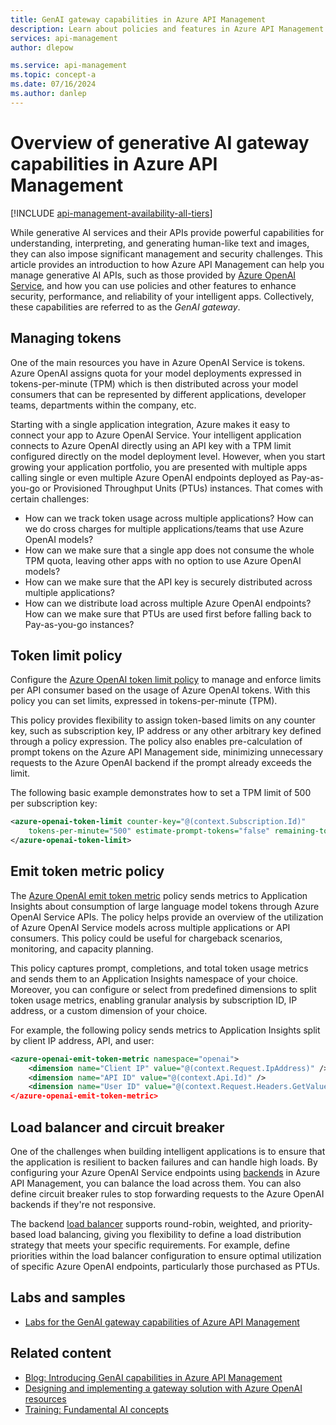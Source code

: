 ```yaml
---
title: GenAI gateway capabilities in Azure API Management
description: Learn about policies and features in Azure API Management that support GenAI gateway capabilities, such as token limiting, semantic caching, and more.
services: api-management
author: dlepow

ms.service: api-management
ms.topic: concept-a
ms.date: 07/16/2024
ms.author: danlep
---
```


# Overview of generative AI gateway capabilities in Azure API Management

[!INCLUDE [api-management-availability-all-tiers](../../includes/api-management-availability-all-tiers.md)]

While generative AI services and their APIs provide powerful capabilities for understanding, interpreting, and generating human-like text and images, they can also impose significant management and security challenges. This article provides an introduction to how Azure API Management can help you manage generative AI APIs, such as those provided by [Azure OpenAI Service](../ai-services/openai/overview.md), and how you can use policies and other features to enhance security, performance, and reliability of your intelligent apps. Collectively, these capabilities are referred to as the *GenAI gateway*.


## Managing tokens

One of the main resources you have in Azure OpenAI Service is tokens. Azure OpenAI assigns quota for your model deployments expressed in tokens-per-minute (TPM) which is then distributed across your model consumers that can be represented by different applications, developer teams, departments within the company, etc.

Starting with a single application integration, Azure makes it easy to connect your app to Azure OpenAI Service. Your intelligent application connects to Azure OpenAI directly using an API key with a TPM limit configured directly on the model deployment level. However, when you start growing your application portfolio, you are presented with multiple apps calling single or even multiple Azure OpenAI endpoints deployed as Pay-as-you-go or Provisioned Throughput Units (PTUs) instances. That comes with certain challenges: 

* How can we track token usage across multiple applications? How can we do cross charges for multiple applications/teams that use Azure OpenAI models? 
* How can we make sure that a single app does not consume the whole TPM quota, leaving other apps with no option to use Azure OpenAI models? 
* How can we make sure that the API key is securely distributed across multiple applications? 
* How can we distribute load across multiple Azure OpenAI endpoints? How can we make sure that PTUs are used first before falling back to Pay-as-you-go instances?

## Token limit policy

Configure the [Azure OpenAI token limit policy](azure-openai-token-limit-policy.md) to manage and enforce limits per API consumer based on the usage of Azure OpenAI tokens. With this policy you can set limits, expressed in tokens-per-minute (TPM). 

This policy provides flexibility to assign token-based limits on any counter key, such as subscription key, IP address or any other arbitrary key defined through a policy expression. The policy also enables pre-calculation of prompt tokens on the Azure API Management side, minimizing unnecessary requests to the Azure OpenAI backend if the prompt already exceeds the limit. 

The following basic example demonstrates how to set a TPM limit of 500 per subscription key:

```xml
<azure-openai-token-limit counter-key="@(context.Subscription.Id)" 
    tokens-per-minute="500" estimate-prompt-tokens="false" remaining-tokens-variable-name="remainingTokens">
</azure-openai-token-limit>
```

## Emit token metric policy 

The [Azure OpenAI emit token metric](azure-openai-emit-token-metric-policy.md) policy sends metrics to Application Insights about consumption of large language model tokens through Azure OpenAI Service APIs. The policy helps provide an overview of the utilization of Azure OpenAI Service models across multiple applications or API consumers. This policy could be useful for chargeback scenarios, monitoring, and capacity planning.  

This policy captures prompt, completions, and total token usage metrics and sends them to an Application Insights namespace of your choice. Moreover, you can configure or select from predefined dimensions to split token usage metrics, enabling granular analysis by subscription ID, IP address, or a custom dimension of your choice. 

For example, the following policy sends metrics to Application Insights split by client IP address, API, and user:

```xml
<azure-openai-emit-token-metric namespace="openai">
    <dimension name="Client IP" value="@(context.Request.IpAddress)" />
    <dimension name="API ID" value="@(context.Api.Id)" />
    <dimension name="User ID" value="@(context.Request.Headers.GetValueOrDefault("x-user-id", "N/A"))" />
</azure-openai-emit-token-metric>
```

## Load balancer and circuit breaker

One of the challenges when building intelligent applications is to ensure that the application is resilient to backen failures and can handle high loads. By configuring your Azure OpenAI Service endpoints using [backends](backends.md) in Azure API Management, you can balance the load across them. You can also define circuit breaker rules to stop forwarding requests to the Azure OpenAI backends if they're not responsive.  

The backend [load balancer](backends.md#backends-in-api-management) supports round-robin, weighted, and priority-based load balancing, giving you flexibility to define a load distribution strategy that meets your specific requirements. For example, define priorities within the load balancer configuration to ensure optimal utilization of specific Azure OpenAI endpoints, particularly those purchased as PTUs. 

 

## Labs and samples

* [Labs for the GenAI gateway capabilities of Azure API Management](https://github.com/Azure-Samples/AI-Gateway)

## Related content

* [Blog: Introducing GenAI capabilities in Azure API Management](https://techcommunity.microsoft.com/t5/azure-integration-services-blog/introducing-genai-gateway-capabilities-in-azure-api-management/ba-p/4146525)
* [Designing and implementing a gateway solution with Azure OpenAI resources](/ai/playbook/technology-guidance/generative-ai/dev-starters/genai-gateway/)
* [Training: Fundamental AI concepts](/training/modules/get-started-ai-fundamentals/)

